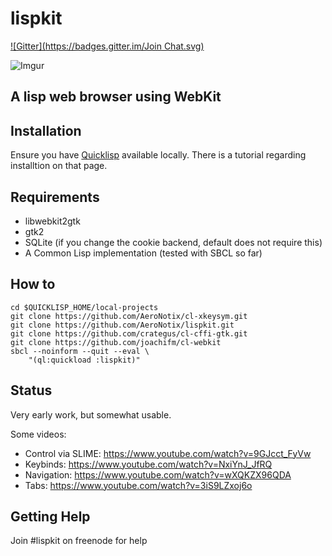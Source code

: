 lispkit
=======

[![Gitter](https://badges.gitter.im/Join Chat.svg)](https://gitter.im/AeroNotix/lispkit?utm_source=badge&utm_medium=badge&utm_campaign=pr-badge&utm_content=badge)

![Imgur](http://i.imgur.com/iWNSIWa.png)

A lisp web browser using WebKit
-------------------------------

Installation
------------

Ensure you have [Quicklisp](http://quicklisp.org) available
locally. There is a tutorial regarding installtion on that page.

Requirements
------------

* libwebkit2gtk
* gtk2
* SQLite (if you change the cookie backend, default does not require this)
* A Common Lisp implementation (tested with SBCL so far)

How to
------

```shell
cd $QUICKLISP_HOME/local-projects
git clone https://github.com/AeroNotix/cl-xkeysym.git
git clone https://github.com/AeroNotix/lispkit.git
git clone https://github.com/crategus/cl-cffi-gtk.git
git clone https://github.com/joachifm/cl-webkit
sbcl --noinform --quit --eval \
    "(ql:quickload :lispkit)"
```

Status
------

Very early work, but somewhat usable.

Some videos:

* Control via SLIME: https://www.youtube.com/watch?v=9GJcct_FyVw
* Keybinds: https://www.youtube.com/watch?v=NxiYnJ_JfRQ
* Navigation: https://www.youtube.com/watch?v=wXQKZX96QDA
* Tabs: https://www.youtube.com/watch?v=3iS9LZxoj6o

Getting Help
------------

Join #lispkit on freenode for help
